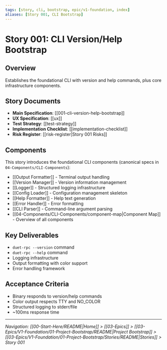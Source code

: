 ```yaml
---
tags: [story, cli, bootstrap, epic/v1-foundation, index]
aliases: [Story 001, CLI Bootstrap]
---
```


# Story 001: CLI Version/Help Bootstrap

## Overview
Establishes the foundational CLI with version and help commands, plus core infrastructure components.

## Story Documents
- **Main Specification**: [[001-cli-version-help-bootstrap]]
- **UX Specification**: [[ux]]
- **Test Strategy**: [[test-strategy]]
- **Implementation Checklist**: [[implementation-checklist]]
- **Risk Register**: [[risk-register|Story 001 Risks]]

## Components
This story introduces the foundational CLI components (canonical specs in `04-Components/CLI-Components`):

- [[Output Formatter]] - Terminal output handling
- [[Version Manager]] - Version information management
- [[Logger]] - Structured logging infrastructure
- [[Config Loader]] - Configuration management skeleton
- [[Help Formatter]] - Help text generation
- [[Error Handler]] - Error formatting
- [[CLI Parser]] - Command-line argument parsing
- [[04-Components/CLI-Components/component-map|Component Map]] - Overview of all components

## Key Deliverables
- `duet-rpc --version` command
- `duet-rpc --help` command
- Logging infrastructure
- Output formatting with color support
- Error handling framework

## Acceptance Criteria
- Binary responds to version/help commands
- Color output respects TTY and NO_COLOR
- Structured logging to stderr/file
- ~100ms response time

---
*Navigation: [[00-Start-Here/README|Home]] > [[03-Epics]] > [[03-Epics/V1-Foundation/01-Project-Bootstrap/README|Project Bootstrap]] > [[03-Epics/V1-Foundation/01-Project-Bootstrap/Stories/README|Stories]] > Story 001*
